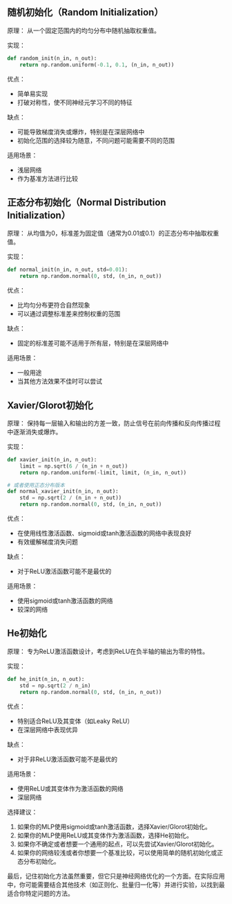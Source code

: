 

## 随机初始化（Random Initialization）

原理：
从一个固定范围内的均匀分布中随机抽取权重值。

实现：
```python
def random_init(n_in, n_out):
    return np.random.uniform(-0.1, 0.1, (n_in, n_out))
```

优点：
- 简单易实现
- 打破对称性，使不同神经元学习不同的特征

缺点：
- 可能导致梯度消失或爆炸，特别是在深层网络中
- 初始化范围的选择较为随意，不同问题可能需要不同的范围

适用场景：
- 浅层网络
- 作为基准方法进行比较

## 正态分布初始化（Normal Distribution Initialization）

原理：
从均值为0，标准差为固定值（通常为0.01或0.1）的正态分布中抽取权重值。

实现：
```python
def normal_init(n_in, n_out, std=0.01):
    return np.random.normal(0, std, (n_in, n_out))
```

优点：
- 比均匀分布更符合自然现象
- 可以通过调整标准差来控制权重的范围

缺点：
- 固定的标准差可能不适用于所有层，特别是在深层网络中

适用场景：
- 一般用途
- 当其他方法效果不佳时可以尝试

## Xavier/Glorot初始化

原理：
保持每一层输入和输出的方差一致，防止信号在前向传播和反向传播过程中逐渐消失或爆炸。

实现：
```python
def xavier_init(n_in, n_out):
    limit = np.sqrt(6 / (n_in + n_out))
    return np.random.uniform(-limit, limit, (n_in, n_out))

# 或者使用正态分布版本
def normal_xavier_init(n_in, n_out):
    std = np.sqrt(2 / (n_in + n_out))
    return np.random.normal(0, std, (n_in, n_out))
```

优点：
- 在使用线性激活函数、sigmoid或tanh激活函数的网络中表现良好
- 有效缓解梯度消失问题

缺点：
- 对于ReLU激活函数可能不是最优的

适用场景：
- 使用sigmoid或tanh激活函数的网络
- 较深的网络

## He初始化

原理：
专为ReLU激活函数设计，考虑到ReLU在负半轴的输出为零的特性。

实现：
```python
def he_init(n_in, n_out):
    std = np.sqrt(2 / n_in)
    return np.random.normal(0, std, (n_in, n_out))
```

优点：
- 特别适合ReLU及其变体（如Leaky ReLU）
- 在深层网络中表现优异

缺点：
- 对于非ReLU激活函数可能不是最优的

适用场景：
- 使用ReLU或其变体作为激活函数的网络
- 深层网络

选择建议：

1. 如果你的MLP使用sigmoid或tanh激活函数，选择Xavier/Glorot初始化。
2. 如果你的MLP使用ReLU或其变体作为激活函数，选择He初始化。
3. 如果你不确定或者想要一个通用的起点，可以先尝试Xavier/Glorot初始化。
4. 如果你的网络较浅或者你想要一个基准比较，可以使用简单的随机初始化或正态分布初始化。

最后，记住初始化方法虽然重要，但它只是神经网络优化的一个方面。在实际应用中，你可能需要结合其他技术（如正则化、批量归一化等）并进行实验，以找到最适合你特定问题的方法。